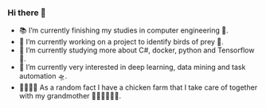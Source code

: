 ### Hi there 👋

- 📚 I’m currently finishing my studies in computer engineering 🏫.
- 🦅 I’m currently working on a project to identify birds of prey 🦉.
- 🎢 I’m currently studying more about C#, docker, python and Tensorflow 🛝.
- 🚀 I’m currently very interested in deep learning, data mining and task automation 🛸.
- 🐓🐓🐓🐓 As a random fact I have a chicken farm that I take care of together with my grandmother 🐓🐓🐓🐓🐓🐓. 
